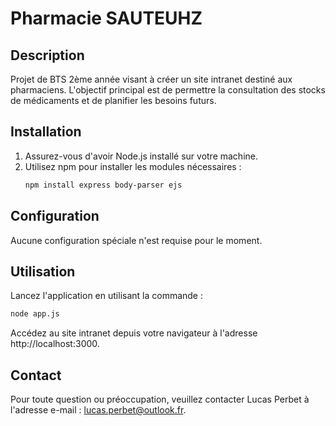 # Pharmacie SAUTEUHZ

## Description
Projet de BTS 2ème année visant à créer un site intranet destiné aux pharmaciens. L'objectif principal est de permettre la consultation des stocks de médicaments et de planifier les besoins futurs.

## Installation
1. Assurez-vous d'avoir Node.js installé sur votre machine.
2. Utilisez npm pour installer les modules nécessaires :
   ```bash
   npm install express body-parser ejs

## Configuration

Aucune configuration spéciale n'est requise pour le moment.

## Utilisation

Lancez l'application en utilisant la commande :

```bash
node app.js
```
Accédez au site intranet depuis votre navigateur à l'adresse http://localhost:3000.

## Contact
Pour toute question ou préoccupation, veuillez contacter Lucas Perbet à l'adresse e-mail : lucas.perbet@outlook.fr.
